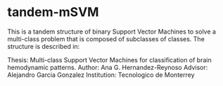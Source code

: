 tandem-mSVM
===========

This is a tandem structure of binary Support Vector Machines to solve a multi-class problem that is composed of subclasses of classes. The structure is described in:

Thesis: Multi-class Support Vector Machines for classification of brain hemodynamic patterns. 
Author: Ana G. Hernandez-Reynoso 
Advisor: Alejandro Garcia Gonzalez 
Institution: Tecnologico de Monterrey

